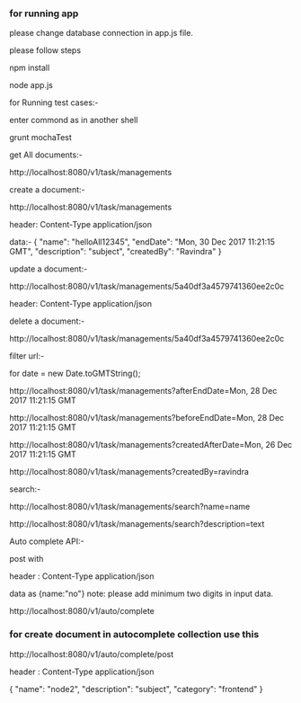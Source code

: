 ####

### for running app

please change database connection in app.js file.

please follow steps

npm install

node app.js

for Running test cases:-

enter commond as in another shell

grunt mochaTest

get All documents:-

http://localhost:8080/v1/task/managements  


create a document:-

http://localhost:8080/v1/task/managements  

header: Content-Type  application/json


data:-   {
    "name": "helloAll12345",
    "endDate": "Mon, 30 Dec 2017 11:21:15 GMT",
    "description": "subject",
    "createdBy": "Ravindra"
    }

update a document:-

http://localhost:8080/v1/task/managements/5a40df3a4579741360ee2c0c

header: Content-Type  application/json


delete a document:-

http://localhost:8080/v1/task/managements/5a40df3a4579741360ee2c0c


filter url:-

for date = new Date.toGMTString();

http://localhost:8080/v1/task/managements?afterEndDate=Mon, 28 Dec 2017 11:21:15 GMT

http://localhost:8080/v1/task/managements?beforeEndDate=Mon, 28 Dec 2017 11:21:15 GMT 

http://localhost:8080/v1/task/managements?createdAfterDate=Mon, 26 Dec 2017 11:21:15 GMT 

http://localhost:8080/v1/task/managements?createdBy=ravindra 



search:-

http://localhost:8080/v1/task/managements/search?name=name

http://localhost:8080/v1/task/managements/search?description=text


Auto complete API:-

post with 

header : Content-Type  application/json

data as   {name:"no"}      note:  please add minimum two digits in input data.

http://localhost:8080/v1/auto/complete

###   for create document in autocomplete collection use this

http://localhost:8080/v1/auto/complete/post

header : Content-Type  application/json

{
    "name": "node2",
    "description": "subject",
    "category": "frontend"
}










